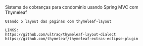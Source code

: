 Sistema de cobranças para condominio usando Spring MVC com Thymeleaf

	Usando o layout das paginas com thymeleaf-layout
    		
	LINKS:
	https://github.com/ultraq/thymeleaf-layout-dialect
	https://github.com/thymeleaf/thymeleaf-extras-eclipse-plugin
